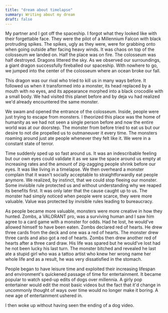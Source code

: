 ```yaml
---
title: "dream about timelapse"
summary: Writing about my dream
draft: false
---
```


My partner and I got off the spaceship. I forgot what they looked like with their forgettable face. They were the pilot of a Millennium Falcon with black protruding spikes. The spikes, ugly as they were, were for grabbing onto when going outside after facing heavy winds. It was chaos on top of the colosseum we landed on. Half the place was on fire. The colosseum was half destroyed. Dragons littered the sky. As we observed our surroundings, a giant dragon successfully fireballed our spaceship. With nowhere to go, we jumped into the center of the colosseum where an ocean broke our fall.

This dragon was our rival who tried to kill us in many ways before. It followed us when it transformed into a monster, its head replaced by a mouth with no eyes, and its appearance morphed into a black crocodile with a small body. We had visited this planet before and by deja vu had realized we'd already encountered the same monster.

We swam and opened the entrance of the colosseum. Inside, people were just trying to escape from monsters. I theorized this place was the home of humanity as we had not seen a single person before and now the entire world was at our doorstep. The monster from before tried to eat us but our desire to not die propelled us to outmaneuver it every time. The monsters roaming around just ate people whenever they felt like it. We were in a constant state of terror.

Time suddenly sped up so fast around us. It was an indescribable feeling but our own eyes could validate it as we saw the space around us empty at increasing rates and the amount of zig-zagging people shrink before our eyes. It was like living in a timelapse. We then overheard a monster complain that it wasn't socially acceptable to straightforwardly eat people anymore. We realized, by instinct, that we could stop fleeing our monster. Some invisible rule protected us and without understanding why we reaped its benefits first. It was only later that the cause caught up to us. The monster had simply noticed when people were scarce, they were more valuable. Value was protected by invisible rules leading to bureaucracy.

As people became more valuable, monsters were more creative in how they hunted. Zombs, a VALORANT pro, was a surviving human and I saw him agree to a card game with a monster for odds. Had he lost, he would've allowed himself to have been eaten. Zombs declared red of hearts. He drew three cards from the deck and one was a red of hearts. The monster drew three cards and also got a red of hearts. Zombs then drew another red of hearts after a three card draw. His life was spared but he would've lost had he not been lucky his last turn. The monster bitched and revealed he last ate a stupid girl who was a tattoo artist who knew her wrong name her whole life and as a result, he was very dissatisfied in the stomach.

People began to have leisure time and exploited their increasing lifespan and environment's quickened passage of time for entertainment. It became popular to watch sped-up edits of dogs over millennia. A girly pop entertainer would edit the most basic videos but the fact that it'd change in uncommonly thought of ways over time would no longer make it boring. A new age of entertainment ushered in.

I then woke up without having seen the ending of a dog video.
